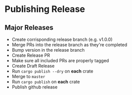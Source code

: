 # Publishing Release

## Major Releases
- Create corrisponding release branch (e.g. v1.0.0)
- Merge PRs into the release branch as they're completed
- Bump version in the release branch
- Create Release PR
- Make sure all included PRs are properly tagged
- Create Draft Release
- Run `cargo publish --dry` on **each** crate
- Merge to `master`
- Run `cargo publish` on **each** crate
- Publish github release
